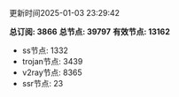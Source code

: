 更新时间2025-01-03 23:29:42

**总订阅: 3866**
**总节点: 39797**
**有效节点: 13162**
- ss节点: 1332
- trojan节点: 3439
- v2ray节点: 8365
- ssr节点: 23
